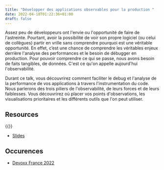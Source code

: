 ```yaml
---
title: "Développer des applications observables pour la production "
date: 2022-04-18T01:22:36+01:00
draft: false
---
```


Assez peu de développeurs ont l'envie ou l'opportunité de faire de l'astreinte. Pourtant, avoir la possibilité de voir son propre logiciel (ou celui de collègues) partir en vrille sans comprendre pourquoi est une véritable opportunité. En effet, c’est une chance de comprendre les véritables enjeux derrière l'analyse des performances et le besoin de débugger en production. Pour pouvoir comprendre ce qui se passe, nous avons besoin de faits tangibles, de données. C'est ce qu'on appelle aujourd'hui l'observabilité.

Durant ce talk, vous découvrirez comment faciliter le debug et l'analyse de la performance de vos applications à travers l'instrumentation du code. Nous parlerons des trois piliers de l'observabilité, de leurs forces et de leurs faiblesses. Vous découvrirez où placer vos points d'observations, les visualisations prioritaires et les différents outils que l'on peut utiliser.

## Resources

{{<youtube Sb3uBtaKCaY>}}

* [Slides](https://docs.google.com/presentation/d/1QQue1ejUixbw_qaeOzWkLSBGrM2RX4vmGhSjQTTED0k/edit?usp=sharing)

## Occurences

* [Devoxx France 2022](https://cfp.devoxx.fr/2022/talk/PFT-6511/Developper_des_applications_observables_pour_la_production)